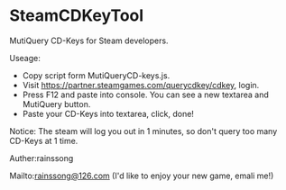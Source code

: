 # SteamCDKeyTool

MutiQuery CD-Keys for Steam developers.

Useage:
* Copy script form MutiQueryCD-keys.js.
* Visit https://partner.steamgames.com/querycdkey/cdkey, login.
* Press F12 and paste into console. You can see a new textarea and MutiQuery button.
* Paste your CD-Keys into textarea, click, done!

Notice: The steam will log you out in 1 minutes, so don't query too many CD-Keys at 1 time.

Auther:rainssong

Mailto:rainssong@126.com
(I'd like to enjoy your new game, emali me!)